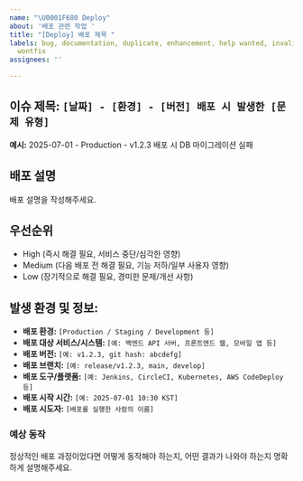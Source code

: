 ```yaml
---
name: "\U0001F680 Deploy"
about: '배포 관련 작업 '
title: "[Deploy] 배포 제목 "
labels: bug, documentation, duplicate, enhancement, help wanted, invalid, question,
  wontfix
assignees: ''

---
```


## **이슈 제목:** `[날짜] - [환경] - [버전] 배포 시 발생한 [문제 유형]`

**예시:** 2025-07-01 - Production - v1.2.3 배포 시 DB 마이그레이션 실패

## 배포 설명 
배포 설명을 작성해주세요.

## 우선순위
- High (즉시 해결 필요, 서비스 중단/심각한 영향)
- Medium (다음 배포 전 해결 필요, 기능 저하/일부 사용자 영향)
- Low (장기적으로 해결 필요, 경미한 문제/개선 사항)


## **발생 환경 및 정보:**

* **배포 환경:** `[Production / Staging / Development 등]`
* **배포 대상 서비스/시스템:** `[예: 백엔드 API 서버, 프론트엔드 웹, 모바일 앱 등]`
* **배포 버전:** `[예: v1.2.3, git hash: abcdefg]`
* **배포 브랜치:** `[예: release/v1.2.3, main, develop]`
* **배포 도구/플랫폼:** `[예: Jenkins, CircleCI, Kubernetes, AWS CodeDeploy 등]`
* **배포 시작 시간:** `[예: 2025-07-01 10:30 KST]`
* **배포 시도자:** `[배포를 실행한 사람의 이름]`


### 예상 동작

정상적인 배포 과정이었다면 어떻게 동작해야 하는지, 어떤 결과가 나와야 하는지 명확하게 설명해주세요.
